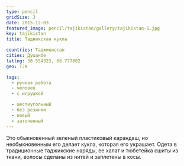 ```yaml
---
type: pencil
gridSize: 3
date: 2015-12-03
featured_image: pencil/tajikistan/gallery/tajikistan-1.jpg
key: tajikistan
title: Таджикская кукла

countries: Таджикистан
cities: Душанбе
latlng: 38.554323, 68.777802
geo: TJK

tags:
  - ручная работа
  - человек
  - с игрушкой

  - шестиугольный
  - без резинки
  - новый
  - заточенный
---
```


Это обыкновенный зеленый пластиковый карандаш, но необыкновенным его делает кукла, которая его украшает. Одета в традиционные таджикские наряды, ее халат и тюбетейка сшиты из ткани, волосы сделаны из нитей и заплетены в косы.
